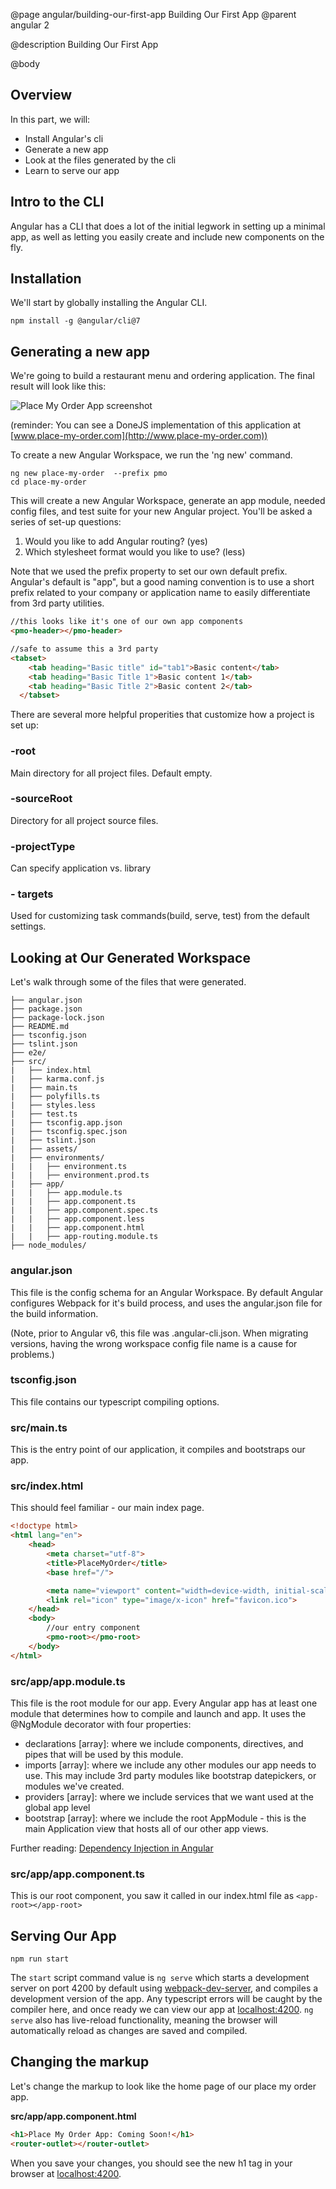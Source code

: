 @page angular/building-our-first-app Building Our First App
@parent angular 2

@description Building Our First App

@body

## Overview

In this part, we will:

- Install Angular's cli
- Generate a new app
- Look at the files generated by the cli
- Learn to serve our app

## Intro to the CLI

Angular has a CLI that does a lot of the initial legwork in setting up a minimal app, as well as letting you easily create and include new components on the fly.

## Installation

We'll start by globally installing the Angular CLI.

```shell
npm install -g @angular/cli@7
```

## Generating a new app

We're going to build a restaurant menu and ordering application. The final result will look like this:

![Place My Order App screenshot](../static/img/place-my-order.png "Place My Order App screenshot")

(reminder: You can see a DoneJS implementation of this application at [www.place-my-order.com](http://www.place-my-order.com))

To create a new Angular Workspace, we run the 'ng new' command.

```shell
ng new place-my-order  --prefix pmo
cd place-my-order
```

This will create a new Angular Workspace, generate an app module, needed config files, and test suite for your new Angular project. You'll be asked a series of set-up questions:
1. Would you like to add Angular routing? (yes)
2. Which stylesheet format would you like to use? (less)

Note that we used the prefix property to set our own default prefix. Angular's default is "app", but a good naming convention is to use a short prefix related to your company or application name to easily differentiate from 3rd party utilities.

```html
//this looks like it's one of our own app components
<pmo-header></pmo-header>

//safe to assume this a 3rd party
<tabset>
    <tab heading="Basic title" id="tab1">Basic content</tab>
    <tab heading="Basic Title 1">Basic content 1</tab>
    <tab heading="Basic Title 2">Basic content 2</tab>
  </tabset>

```

There are several more helpful properities that customize how a project is set up:

### -root

Main directory for all project files. Default empty.

### -sourceRoot

Directory for all project source files.

### -projectType

Can specify application vs. library

### - targets

Used for customizing task commands(build, serve, test) from the default settings.

## Looking at Our Generated Workspace

Let's walk through some of the files that were generated.

```code
├── angular.json
├── package.json
├── package-lock.json
├── README.md
├── tsconfig.json
├── tslint.json
├── e2e/
├── src/
|   ├── index.html
|   ├── karma.conf.js
|   ├── main.ts
|   ├── polyfills.ts
|   ├── styles.less
|   ├── test.ts
|   ├── tsconfig.app.json
|   ├── tsconfig.spec.json
|   ├── tslint.json
|   ├── assets/
|   ├── environments/
|   |   ├── environment.ts
|   |   ├── environment.prod.ts
|   ├── app/
|   |   ├── app.module.ts
|   |   ├── app.component.ts
|   |   ├── app.component.spec.ts
|   |   ├── app.component.less
|   |   ├── app.component.html
|   |   ├── app-routing.module.ts
├── node_modules/
```

### angular.json

This file is the config schema for an Angular Workspace. By default Angular configures Webpack for it's build process, and uses the angular.json file for the build information.

(Note, prior to Angular v6, this file was .angular-cli.json. When migrating versions, having the wrong workspace config file name is a cause for problems.)

### tsconfig.json

This file contains our typescript compiling options.

### src/main.ts

This is the entry point of our application, it compiles and bootstraps our app.  

### src/index.html

This should feel familiar - our main index page.

```html
<!doctype html>
<html lang="en">
    <head>
        <meta charset="utf-8">
        <title>PlaceMyOrder</title>
        <base href="/">

        <meta name="viewport" content="width=device-width, initial-scale=1">
        <link rel="icon" type="image/x-icon" href="favicon.ico">
    </head>
    <body>
        //our entry component
        <pmo-root></pmo-root>
    </body>
</html>
```

### src/app/app.module.ts

This file is the root module for our app. Every Angular app has at least one module that determines how to compile and launch and app. It uses the @NgModule decorator with four properties:

- declarations [array]: where we include components, directives, and pipes that will be used by this module.
- imports [array]: where we include any other modules our app needs to use. This may include 3rd party modules like bootstrap datepickers, or modules we've created.
- providers [array]: where we include services that we want used at the global app level
- bootstrap [array]: where we include the root AppModule - this is the main Application view that hosts all of our other app views.

Further reading: <a href="https://angular.io/guide/architecture-services#dependency-injection-di" target="_blank">Dependency Injection in Angular</a>

### src/app/app.component.ts

This is our root component, you saw it called in our index.html file as ``<app-root></app-root>``

## Serving Our App

```shell
npm run start
```

The `start` script command value is `ng serve` which starts a development server on port 4200 by default using <a href="https://github.com/webpack/webpack-dev-server" target="_blank">webpack-dev-server</a>, and compiles a development version of the app. Any typescript errors will be caught by the compiler here, and once ready we can view our app at <a href="http://localhost:4200" target="_blank">localhost:4200</a>. `ng serve` also has live-reload functionality, meaning the browser will automatically reload as changes are saved and compiled.

## Changing the markup

Let's change the markup to look like the home page of our place my order app.

__src/app/app.component.html__
```html
<h1>Place My Order App: Coming Soon!</h1>
<router-outlet></router-outlet>
```

When you save your changes, you should see the new h1 tag in your browser at  <a href="http://localhost:4200" target="_blank">localhost:4200</a>.

